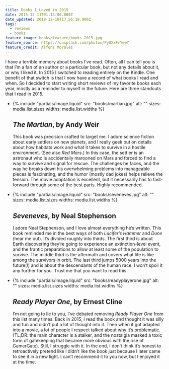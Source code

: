 ```yaml
---
title: Books I Loved in 2015
date: 2015-12-11T01:14:00.000Z
date_updated: 2018-12-18T17:56:18.000Z
tags:
  - reviews
  - books
feature_image: books/feature/books-2015.jpg
feature_source: https://unsplash.com/photos/PyUXxFrYweY
feature_credit: Alfons Morales
---
```


I have a terrible memory about books I’ve read. Often, all I can tell you is that I’m a fan of an author or a particular book, but not any details about it, or why I liked it. In 2015 I switched to reading entirely on the Kindle. One benefit of that switch is that I now have a record of what books I read and when. So I decided to start writing short reviews of my favorite books each year, mostly as a reminder to myself in the future. Here are three standouts that I read in 2015.

<ul class="media-list">
<li class="media-list__item">
<div class="media-list__media">

{% include "partials/image.liquid"
  src: "books/martian.jpg"
  alt: ""
  sizes: media.list.sizes
  widths: media.list.widths
%}

</div>
<div class="media-list__content">

## _The Martian_, by Andy Weir

This book was precision crafted to target me. I adore science fiction about early settlers on new planets, and I really geek out on details about how habitats work and what it takes to survive in a hostile environment. (See also _Red Mars_.) In this case, the settler is an astronaut who is accidentally marooned on Mars and forced to find a way to survive and signal for rescue. The challenges he faces, and the way he breaks down his overwhelming problems into manageable pieces is fascinating, and the humor (mostly dad jokes) helps relieve the tension. The movie adaptation is excellent, but it necessarily has to fast-forward through some of the best parts. Highly recommended.

</div>
</li>
<li class="media-list__item">
<div class="media-list__media">

{% include "partials/image.liquid"
  src: "books/seveneves.jpg"
  alt: ""
  sizes: media.list.sizes
  widths: media.list.widths
%}

</div>
<div class="media-list__content">

## _Seveneves_, by Neal Stephenson

I adore Neal Stephenson, and I love almost everything he’s written. This book reminded me in the best ways of both _Lucifer’s Hammer_ and _Dune_ (hear me out). It’s divided roughly into thirds. The first third is about Earth discovering they’re going to experience an extinction-level event, and the frantic preparations to allow at least some of the population to survive. The middle third is the aftermath and covers what life is like among the survivors in orbit. The last third jumps 5000 years into the future(!) and is about the descendants of the human race. I won’t spoil it any further for you. Trust me that you want to read this.

</div>
</li>
<li class="media-list__item">
<div class="media-list__media">

{% include "partials/image.liquid"
  src: "books/readyplayerone.jpg"
  alt: ""
  sizes: media.list.sizes
  widths: media.list.widths
%}

</div>
<div class="media-list__content">

## _Ready Player One_, by Ernest Cline

I’m not going to lie to you, I’ve debated removing _Ready Player One_ from this list many times. Back in 2015, I read the book and thought it was silly and fun and didn’t put a lot of thought into it. Then when it got adapted into a movie, a lot of people I respect talked about [why it’s problematic](https://www.vox.com/culture/2018/3/26/17148350/ready-player-one-book-backlash-controversy-gamergate-explained). (TL;DR: the main character is a stalker, and the nostalgia masked a toxic form of gatekeeping that became more obvious with the rise of GamerGate). Still, I struggle with it. In the end, I don’t think it’s honest to retroactively pretend like I didn’t like the book just because I later came to see it in a new light. I can’t recommend it to you now, but I enjoyed it at the time.

</div>
</li>
</ul>
